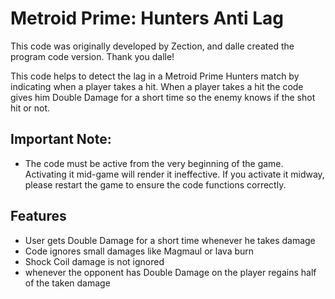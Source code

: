 # Metroid Prime: Hunters Anti Lag


This code was originally developed by Zection, and dalle created the program code version.
Thank you dalle!

This code helps to detect the lag in a Metroid Prime Hunters match by indicating when a player takes a hit. When a player takes a hit the code gives him Double Damage for a short time so the enemy knows if the shot hit or not. 

## Important Note: 
- The code must be active from the very beginning of the game. Activating it mid-game will render it ineffective. If you activate it midway, please restart the game to ensure the code functions correctly.

## Features

* User gets Double Damage for a short time whenever he takes damage
* Code ignores small damages like Magmaul or lava burn
* Shock Coil damage is not ignored
* whenever the opponent has Double Damage on the player regains half of the taken damage
